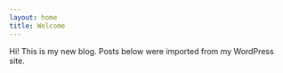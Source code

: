 ```yaml
---
layout: home
title: Welcome
---
```


Hi! This is my new blog. Posts below were imported from my WordPress site.

